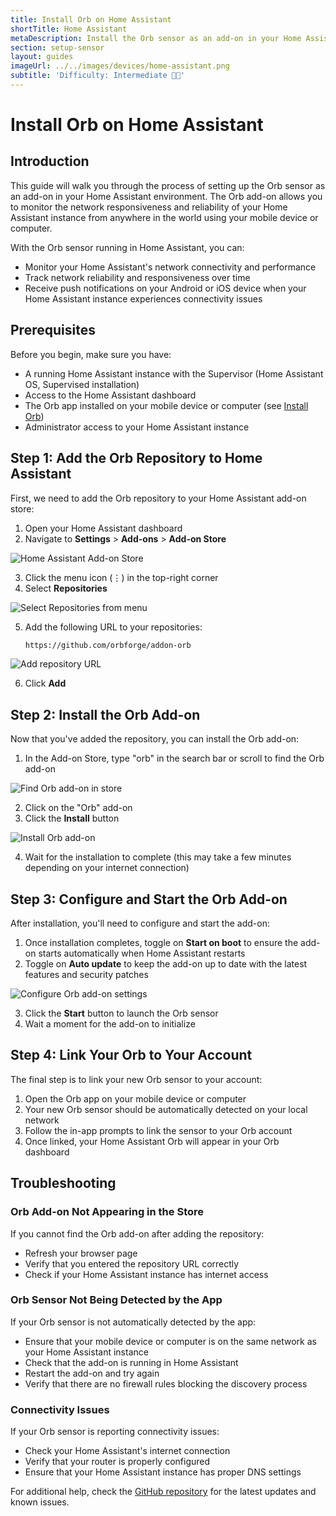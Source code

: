 ```yaml
---
title: Install Orb on Home Assistant
shortTitle: Home Assistant
metaDescription: Install the Orb sensor as an add-on in your Home Assistant environment for network monitoring.
section: setup-sensor
layout: guides
imageUrl: ../../images/devices/home-assistant.png
subtitle: 'Difficulty: Intermediate 🧑‍🔬'
---
```


# Install Orb on Home Assistant

## Introduction

This guide will walk you through the process of setting up the Orb sensor as an add-on in your Home Assistant environment. The Orb add-on allows you to monitor the network responsiveness and reliability of your Home Assistant instance from anywhere in the world using your mobile device or computer.

With the Orb sensor running in Home Assistant, you can:

- Monitor your Home Assistant's network connectivity and performance
- Track network reliability and responsiveness over time
- Receive push notifications on your Android or iOS device when your Home Assistant instance experiences connectivity issues

## Prerequisites

Before you begin, make sure you have:

- A running Home Assistant instance with the Supervisor (Home Assistant OS, Supervised installation)
- Access to the Home Assistant dashboard
- The Orb app installed on your mobile device or computer (see [Install Orb](/docs/install-orb))
- Administrator access to your Home Assistant instance

## Step 1: Add the Orb Repository to Home Assistant

First, we need to add the Orb repository to your Home Assistant add-on store:

1. Open your Home Assistant dashboard
2. Navigate to **Settings** > **Add-ons** > **Add-on Store**

![Home Assistant Add-on Store](../../images/home-assistant/1.2.2.png)

3. Click the menu icon (⋮) in the top-right corner
4. Select **Repositories**

![Select Repositories from menu](../../images/home-assistant/1.4.png)

5. Add the following URL to your repositories:

   ```bash
   https://github.com/orbforge/addon-orb
   ```

![Add repository URL](../../images/home-assistant/1.5.png)

6. Click **Add**

## Step 2: Install the Orb Add-on

Now that you've added the repository, you can install the Orb add-on:

1. In the Add-on Store, type "orb" in the search bar or scroll to find the Orb add-on

![Find Orb add-on in store](../../images/home-assistant/2.1.png)

2. Click on the "Orb" add-on
3. Click the **Install** button

![Install Orb add-on](../../images/home-assistant/2.3.png)

4. Wait for the installation to complete (this may take a few minutes depending on your internet connection)

## Step 3: Configure and Start the Orb Add-on

After installation, you'll need to configure and start the add-on:

1. Once installation completes, toggle on **Start on boot** to ensure the add-on starts automatically when Home Assistant restarts
2. Toggle on **Auto update** to keep the add-on up to date with the latest features and security patches

![Configure Orb add-on settings](../../images/home-assistant/3.2.png)

3. Click the **Start** button to launch the Orb sensor
4. Wait a moment for the add-on to initialize

## Step 4: Link Your Orb to Your Account

The final step is to link your new Orb sensor to your account:

1. Open the Orb app on your mobile device or computer
2. Your new Orb sensor should be automatically detected on your local network
3. Follow the in-app prompts to link the sensor to your Orb account
4. Once linked, your Home Assistant Orb will appear in your Orb dashboard

## Troubleshooting

### Orb Add-on Not Appearing in the Store

If you cannot find the Orb add-on after adding the repository:

- Refresh your browser page
- Verify that you entered the repository URL correctly
- Check if your Home Assistant instance has internet access

### Orb Sensor Not Being Detected by the App

If your Orb sensor is not automatically detected by the app:

- Ensure that your mobile device or computer is on the same network as your Home Assistant instance
- Check that the add-on is running in Home Assistant
- Restart the add-on and try again
- Verify that there are no firewall rules blocking the discovery process

### Connectivity Issues

If your Orb sensor is reporting connectivity issues:

- Check your Home Assistant's internet connection
- Verify that your router is properly configured
- Ensure that your Home Assistant instance has proper DNS settings

For additional help, check the [GitHub repository](https://github.com/orbforge/addon-orb) for the latest updates and known issues.
